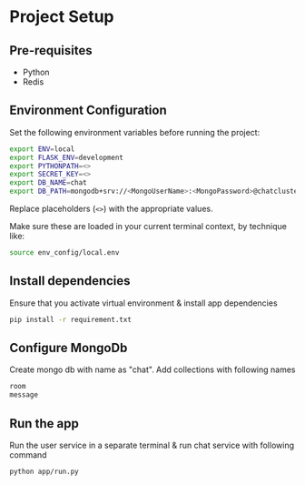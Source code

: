 # Project Setup

## Pre-requisites
- Python
- Redis

## Environment Configuration
Set the following environment variables before running the project:

```sh
export ENV=local
export FLASK_ENV=development
export PYTHONPATH=<>
export SECRET_KEY=<>
export DB_NAME=chat
export DB_PATH=mongodb+srv://<MongoUserName>:<MongoPassword>@chatcluster.xyz.mongodb.net/
```

Replace placeholders (`<>`) with the appropriate values.

Make sure these are loaded in your current terminal context, by technique like:
```sh
source env_config/local.env
```

## Install dependencies
Ensure that you activate virtual environment & install app dependencies
```sh
pip install -r requirement.txt
```

##  Configure MongoDb
Create mongo db with name as "chat". Add collections with following names
```sh
room
message
```

## Run the app
Run the user service in a separate terminal & run chat service with following command
```sh
python app/run.py
```

